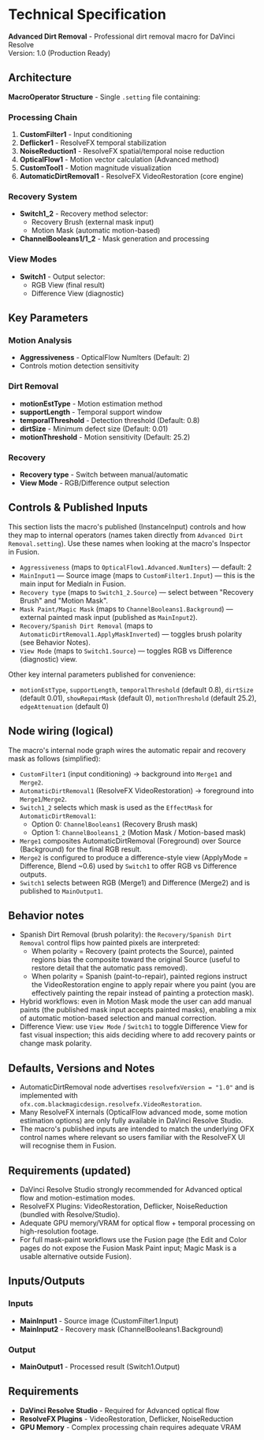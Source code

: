# Technical Specification

**Advanced Dirt Removal** - Professional dirt removal macro for DaVinci Resolve  
Version: 1.0 (Production Ready)

## Architecture

**MacroOperator Structure** - Single `.setting` file containing:

### Processing Chain
1. **CustomFilter1** - Input conditioning
2. **Deflicker1** - ResolveFX temporal stabilization 
3. **NoiseReduction1** - ResolveFX spatial/temporal noise reduction
4. **OpticalFlow1** - Motion vector calculation (Advanced method)
5. **CustomTool1** - Motion magnitude visualization
6. **AutomaticDirtRemoval1** - ResolveFX VideoRestoration (core engine)

### Recovery System
- **Switch1_2** - Recovery method selector:
  - Recovery Brush (external mask input)
  - Motion Mask (automatic motion-based)
- **ChannelBooleans1/1_2** - Mask generation and processing

### View Modes
- **Switch1** - Output selector:
  - RGB View (final result)
  - Difference View (diagnostic)

## Key Parameters

### Motion Analysis
- **Aggressiveness** - OpticalFlow NumIters (Default: 2)
- Controls motion detection sensitivity

### Dirt Removal
- **motionEstType** - Motion estimation method
- **supportLength** - Temporal support window
- **temporalThreshold** - Detection threshold (Default: 0.8)
- **dirtSize** - Minimum defect size (Default: 0.01)
- **motionThreshold** - Motion sensitivity (Default: 25.2)

### Recovery
- **Recovery type** - Switch between manual/automatic
- **View Mode** - RGB/Difference output selection

## Controls & Published Inputs

This section lists the macro's published (InstanceInput) controls and how they map to internal operators (names taken directly from `Advanced Dirt Removal.setting`). Use these names when looking at the macro's Inspector in Fusion.

- `Aggressiveness` (maps to `OpticalFlow1.Advanced.NumIters`) — default: 2
- `MainInput1` — Source image (maps to `CustomFilter1.Input`) — this is the main input for MediaIn in Fusion.
- `Recovery type` (maps to `Switch1_2.Source`) — select between "Recovery Brush" and "Motion Mask".
- `Mask Paint/Magic Mask` (maps to `ChannelBooleans1.Background`) — external painted mask input (published as `MainInput2`).
- `Recovery/Spanish Dirt Removal` (maps to `AutomaticDirtRemoval1.ApplyMaskInverted`) — toggles brush polarity (see Behavior Notes).
- `View Mode` (maps to `Switch1.Source`) — toggles RGB vs Difference (diagnostic) view.

Other key internal parameters published for convenience:
- `motionEstType`, `supportLength`, `temporalThreshold` (default 0.8), `dirtSize` (default 0.01), `showRepairMask` (default 0), `motionThreshold` (default 25.2), `edgeAttenuation` (default 0)

## Node wiring (logical)

The macro's internal node graph wires the automatic repair and recovery mask as follows (simplified):

- `CustomFilter1` (input conditioning) → background into `Merge1` and `Merge2`.
- `AutomaticDirtRemoval1` (ResolveFX VideoRestoration) → foreground into `Merge1`/`Merge2`.
- `Switch1_2` selects which mask is used as the `EffectMask` for `AutomaticDirtRemoval1`:
  - Option 0: `ChannelBooleans1` (Recovery Brush mask)
  - Option 1: `ChannelBooleans1_2` (Motion Mask / Motion-based mask)
- `Merge1` composites AutomaticDirtRemoval (Foreground) over Source (Background) for the final RGB result.
- `Merge2` is configured to produce a difference-style view (ApplyMode = Difference, Blend ~0.6) used by `Switch1` to offer RGB vs Difference outputs.
- `Switch1` selects between RGB (Merge1) and Difference (Merge2) and is published to `MainOutput1`.

## Behavior notes

- Spanish Dirt Removal (brush polarity): the `Recovery/Spanish Dirt Removal` control flips how painted pixels are interpreted:
  - When polarity = Recovery (paint protects the Source), painted regions bias the composite toward the original Source (useful to restore detail that the automatic pass removed).
  - When polarity = Spanish (paint-to-repair), painted regions instruct the VideoRestoration engine to apply repair where you paint (you are effectively painting the repair instead of painting a protection mask).
- Hybrid workflows: even in Motion Mask mode the user can add manual paints (the published mask input accepts painted masks), enabling a mix of automatic motion-based selection and manual correction.
- Difference View: use `View Mode` / `Switch1` to toggle Difference View for fast visual inspection; this aids deciding where to add recovery paints or change mask polarity.

## Defaults, Versions and Notes

- AutomaticDirtRemoval node advertises `resolvefxVersion = "1.0"` and is implemented with `ofx.com.blackmagicdesign.resolvefx.VideoRestoration`.
- Many ResolveFX internals (OpticalFlow advanced mode, some motion estimation options) are only fully available in DaVinci Resolve Studio.
- The macro's published inputs are intended to match the underlying OFX control names where relevant so users familiar with the ResolveFX UI will recognise them in Fusion.

## Requirements (updated)

- DaVinci Resolve Studio strongly recommended for Advanced optical flow and motion-estimation modes.
- ResolveFX Plugins: VideoRestoration, Deflicker, NoiseReduction (bundled with Resolve/Studio).
- Adequate GPU memory/VRAM for optical flow + temporal processing on high-resolution footage.
- For full mask-paint workflows use the Fusion page (the Edit and Color pages do not expose the Fusion Mask Paint input; Magic Mask is a usable alternative outside Fusion).

## Inputs/Outputs

### Inputs
- **MainInput1** - Source image (CustomFilter1.Input)
- **MainInput2** - Recovery mask (ChannelBooleans1.Background)

### Output  
- **MainOutput1** - Processed result (Switch1.Output)

## Requirements

- **DaVinci Resolve Studio** - Required for Advanced optical flow
- **ResolveFX Plugins** - VideoRestoration, Deflicker, NoiseReduction
- **GPU Memory** - Complex processing chain requires adequate VRAM
